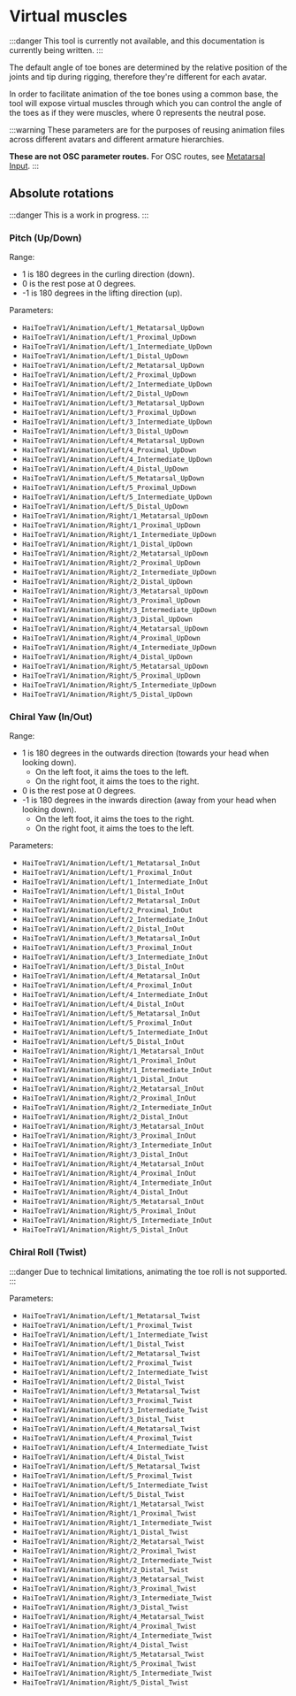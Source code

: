 ﻿---
sidebar_position: 3
---

# Virtual muscles

:::danger
This tool is currently not available, and this documentation is currently being written.
:::

The default angle of toe bones are determined by the relative position of the joints and tip during rigging, therefore they're different for each avatar.

In order to facilitate animation of the toe bones using a common base, the tool will expose virtual muscles through which you can control the angle of the toes
as if they were muscles, where 0 represents the neutral pose.

:::warning
These parameters are for the purposes of reusing animation files across different avatars and different armature hierarchies.

**These are not OSC parameter routes.** For OSC routes, see [Metatarsal Input](./toe-tracking).
:::

## Absolute rotations

:::danger
This is a work in progress.
:::

### Pitch (Up/Down)

Range:
- 1 is 180 degrees in the curling direction (down).
- 0 is the rest pose at 0 degrees.
- -1 is 180 degrees in the lifting direction (up).

Parameters:
- `HaiToeTraV1/Animation/Left/1_Metatarsal_UpDown`
- `HaiToeTraV1/Animation/Left/1_Proximal_UpDown`
- `HaiToeTraV1/Animation/Left/1_Intermediate_UpDown`
- `HaiToeTraV1/Animation/Left/1_Distal_UpDown`
- `HaiToeTraV1/Animation/Left/2_Metatarsal_UpDown`
- `HaiToeTraV1/Animation/Left/2_Proximal_UpDown`
- `HaiToeTraV1/Animation/Left/2_Intermediate_UpDown`
- `HaiToeTraV1/Animation/Left/2_Distal_UpDown`
- `HaiToeTraV1/Animation/Left/3_Metatarsal_UpDown`
- `HaiToeTraV1/Animation/Left/3_Proximal_UpDown`
- `HaiToeTraV1/Animation/Left/3_Intermediate_UpDown`
- `HaiToeTraV1/Animation/Left/3_Distal_UpDown`
- `HaiToeTraV1/Animation/Left/4_Metatarsal_UpDown`
- `HaiToeTraV1/Animation/Left/4_Proximal_UpDown`
- `HaiToeTraV1/Animation/Left/4_Intermediate_UpDown`
- `HaiToeTraV1/Animation/Left/4_Distal_UpDown`
- `HaiToeTraV1/Animation/Left/5_Metatarsal_UpDown`
- `HaiToeTraV1/Animation/Left/5_Proximal_UpDown`
- `HaiToeTraV1/Animation/Left/5_Intermediate_UpDown`
- `HaiToeTraV1/Animation/Left/5_Distal_UpDown`
- `HaiToeTraV1/Animation/Right/1_Metatarsal_UpDown`
- `HaiToeTraV1/Animation/Right/1_Proximal_UpDown`
- `HaiToeTraV1/Animation/Right/1_Intermediate_UpDown`
- `HaiToeTraV1/Animation/Right/1_Distal_UpDown`
- `HaiToeTraV1/Animation/Right/2_Metatarsal_UpDown`
- `HaiToeTraV1/Animation/Right/2_Proximal_UpDown`
- `HaiToeTraV1/Animation/Right/2_Intermediate_UpDown`
- `HaiToeTraV1/Animation/Right/2_Distal_UpDown`
- `HaiToeTraV1/Animation/Right/3_Metatarsal_UpDown`
- `HaiToeTraV1/Animation/Right/3_Proximal_UpDown`
- `HaiToeTraV1/Animation/Right/3_Intermediate_UpDown`
- `HaiToeTraV1/Animation/Right/3_Distal_UpDown`
- `HaiToeTraV1/Animation/Right/4_Metatarsal_UpDown`
- `HaiToeTraV1/Animation/Right/4_Proximal_UpDown`
- `HaiToeTraV1/Animation/Right/4_Intermediate_UpDown`
- `HaiToeTraV1/Animation/Right/4_Distal_UpDown`
- `HaiToeTraV1/Animation/Right/5_Metatarsal_UpDown`
- `HaiToeTraV1/Animation/Right/5_Proximal_UpDown`
- `HaiToeTraV1/Animation/Right/5_Intermediate_UpDown`
- `HaiToeTraV1/Animation/Right/5_Distal_UpDown`

### Chiral Yaw (In/Out)

Range:
- 1 is 180 degrees in the outwards direction (towards your head when looking down).
    - On the left foot, it aims the toes to the left.
    - On the right foot, it aims the toes to the right.
- 0 is the rest pose at 0 degrees.
- -1 is 180 degrees in the inwards direction (away from your head when looking down).
    - On the left foot, it aims the toes to the right.
    - On the right foot, it aims the toes to the left.

Parameters:
- `HaiToeTraV1/Animation/Left/1_Metatarsal_InOut`
- `HaiToeTraV1/Animation/Left/1_Proximal_InOut`
- `HaiToeTraV1/Animation/Left/1_Intermediate_InOut`
- `HaiToeTraV1/Animation/Left/1_Distal_InOut`
- `HaiToeTraV1/Animation/Left/2_Metatarsal_InOut`
- `HaiToeTraV1/Animation/Left/2_Proximal_InOut`
- `HaiToeTraV1/Animation/Left/2_Intermediate_InOut`
- `HaiToeTraV1/Animation/Left/2_Distal_InOut`
- `HaiToeTraV1/Animation/Left/3_Metatarsal_InOut`
- `HaiToeTraV1/Animation/Left/3_Proximal_InOut`
- `HaiToeTraV1/Animation/Left/3_Intermediate_InOut`
- `HaiToeTraV1/Animation/Left/3_Distal_InOut`
- `HaiToeTraV1/Animation/Left/4_Metatarsal_InOut`
- `HaiToeTraV1/Animation/Left/4_Proximal_InOut`
- `HaiToeTraV1/Animation/Left/4_Intermediate_InOut`
- `HaiToeTraV1/Animation/Left/4_Distal_InOut`
- `HaiToeTraV1/Animation/Left/5_Metatarsal_InOut`
- `HaiToeTraV1/Animation/Left/5_Proximal_InOut`
- `HaiToeTraV1/Animation/Left/5_Intermediate_InOut`
- `HaiToeTraV1/Animation/Left/5_Distal_InOut`
- `HaiToeTraV1/Animation/Right/1_Metatarsal_InOut`
- `HaiToeTraV1/Animation/Right/1_Proximal_InOut`
- `HaiToeTraV1/Animation/Right/1_Intermediate_InOut`
- `HaiToeTraV1/Animation/Right/1_Distal_InOut`
- `HaiToeTraV1/Animation/Right/2_Metatarsal_InOut`
- `HaiToeTraV1/Animation/Right/2_Proximal_InOut`
- `HaiToeTraV1/Animation/Right/2_Intermediate_InOut`
- `HaiToeTraV1/Animation/Right/2_Distal_InOut`
- `HaiToeTraV1/Animation/Right/3_Metatarsal_InOut`
- `HaiToeTraV1/Animation/Right/3_Proximal_InOut`
- `HaiToeTraV1/Animation/Right/3_Intermediate_InOut`
- `HaiToeTraV1/Animation/Right/3_Distal_InOut`
- `HaiToeTraV1/Animation/Right/4_Metatarsal_InOut`
- `HaiToeTraV1/Animation/Right/4_Proximal_InOut`
- `HaiToeTraV1/Animation/Right/4_Intermediate_InOut`
- `HaiToeTraV1/Animation/Right/4_Distal_InOut`
- `HaiToeTraV1/Animation/Right/5_Metatarsal_InOut`
- `HaiToeTraV1/Animation/Right/5_Proximal_InOut`
- `HaiToeTraV1/Animation/Right/5_Intermediate_InOut`
- `HaiToeTraV1/Animation/Right/5_Distal_InOut`

### Chiral Roll (Twist)

:::danger
Due to technical limitations, animating the toe roll is not supported.
:::

[//]: # (Range for the left foot:)

[//]: # (- 1 is 180 degrees counter-clockwise on the left foot, when looking down with the feet pointing down.)
[//]: # (- 0 is the rest pose at 0 degrees.)
[//]: # (- -1 is 180 degrees clockwise on the left foot, when looking down with the feet pointing down.)

[//]: # ()
[//]: # (Range for the right foot:)

[//]: # (- 1 is 180 degrees clockwise on the right foot, when looking down with the feet pointing down.)
[//]: # (- 0 is the rest pose at 0 degrees.)
[//]: # (- -1 is 180 degrees counter-clockwise on the right foot, when looking down with the feet pointing down.)

Parameters:
- `HaiToeTraV1/Animation/Left/1_Metatarsal_Twist`
- `HaiToeTraV1/Animation/Left/1_Proximal_Twist`
- `HaiToeTraV1/Animation/Left/1_Intermediate_Twist`
- `HaiToeTraV1/Animation/Left/1_Distal_Twist`
- `HaiToeTraV1/Animation/Left/2_Metatarsal_Twist`
- `HaiToeTraV1/Animation/Left/2_Proximal_Twist`
- `HaiToeTraV1/Animation/Left/2_Intermediate_Twist`
- `HaiToeTraV1/Animation/Left/2_Distal_Twist`
- `HaiToeTraV1/Animation/Left/3_Metatarsal_Twist`
- `HaiToeTraV1/Animation/Left/3_Proximal_Twist`
- `HaiToeTraV1/Animation/Left/3_Intermediate_Twist`
- `HaiToeTraV1/Animation/Left/3_Distal_Twist`
- `HaiToeTraV1/Animation/Left/4_Metatarsal_Twist`
- `HaiToeTraV1/Animation/Left/4_Proximal_Twist`
- `HaiToeTraV1/Animation/Left/4_Intermediate_Twist`
- `HaiToeTraV1/Animation/Left/4_Distal_Twist`
- `HaiToeTraV1/Animation/Left/5_Metatarsal_Twist`
- `HaiToeTraV1/Animation/Left/5_Proximal_Twist`
- `HaiToeTraV1/Animation/Left/5_Intermediate_Twist`
- `HaiToeTraV1/Animation/Left/5_Distal_Twist`
- `HaiToeTraV1/Animation/Right/1_Metatarsal_Twist`
- `HaiToeTraV1/Animation/Right/1_Proximal_Twist`
- `HaiToeTraV1/Animation/Right/1_Intermediate_Twist`
- `HaiToeTraV1/Animation/Right/1_Distal_Twist`
- `HaiToeTraV1/Animation/Right/2_Metatarsal_Twist`
- `HaiToeTraV1/Animation/Right/2_Proximal_Twist`
- `HaiToeTraV1/Animation/Right/2_Intermediate_Twist`
- `HaiToeTraV1/Animation/Right/2_Distal_Twist`
- `HaiToeTraV1/Animation/Right/3_Metatarsal_Twist`
- `HaiToeTraV1/Animation/Right/3_Proximal_Twist`
- `HaiToeTraV1/Animation/Right/3_Intermediate_Twist`
- `HaiToeTraV1/Animation/Right/3_Distal_Twist`
- `HaiToeTraV1/Animation/Right/4_Metatarsal_Twist`
- `HaiToeTraV1/Animation/Right/4_Proximal_Twist`
- `HaiToeTraV1/Animation/Right/4_Intermediate_Twist`
- `HaiToeTraV1/Animation/Right/4_Distal_Twist`
- `HaiToeTraV1/Animation/Right/5_Metatarsal_Twist`
- `HaiToeTraV1/Animation/Right/5_Proximal_Twist`
- `HaiToeTraV1/Animation/Right/5_Intermediate_Twist`
- `HaiToeTraV1/Animation/Right/5_Distal_Twist`
